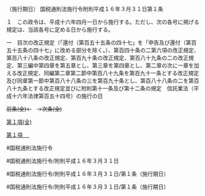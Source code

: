 （施行期日）
国税通則法施行令附則平成１６年３月３１日第１条

１　この政令は、平成十六年四月一日から施行する。ただし、次の各号に掲げる規定は、当該各号に定める日から施行する。

一　目次の改正規定（「還付（第百五十五条の四十七」を「申告及び還付（第百五十五条の四十七」に改める部分を除く。）、第百四十条の二第六項の改正規定、第百八十八条の改正規定、第百九十条の改正規定、第百八十九条の二の改正規定、第三編中第四章を第五章とし、第三章を第四章とし、第二章の次に一章を加える改正規定、同編第二章第二節中第百八十九条を第百九十一条とする改正規定及び同章第一節中第百八十八条の三を第百九十条とし、第百八十八条の二を第百八十九条とする改正規定並びに附則第十一条及び第十二条の規定　信託業法（平成十六年法律第百五十四号）の施行の日

~~前条(全)←~~　~~→次条(全)~~

[第１項(全)](国税通則法施行＿令附則平成１６年３月３１日第１条第１項_.md)  

[第１項 　 ](国税通則法施行＿令附則平成１６年３月３１日第１条第１項.md)  

#国税通則法施行令

#国税通則法施行令/附則平成１６年３月３１日

#国税通則法施行令/附則平成１６年３月３１日/第１条（施行期日）

#国税通則法施行令/附則平成１６年３月３１日/第１条（施行期日）

